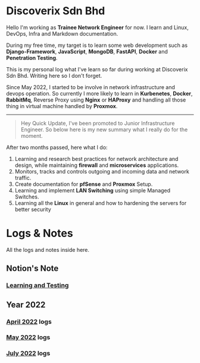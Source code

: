 # Discoverix Sdn Bhd

Hello I'm working as **Trainee Network Engineer** for now. I learn and Linux, DevOps, Infra and Markdown documentation.

During my free time, my target is to learn some web development such as **Django-Framework**, **JavaScript**, **MongoDB**, **FastAPI**, **Docker** and **Penetration Testing**.

This is my personal log what I've learn so far during working at Discoverix Sdn Bhd. Writing here so I don't forget.

Since May 2022, I started to be involve in network infrastructure and devops operation. So currently I more likely to learn in **Kurbenetes**, **Docker**, **RabbitMq**, Reverse Proxy using **Nginx** or **HAProxy** and handling all those thing in virtual machine handled by **Proxmox**.

---

> Hey Quick Update, I've been promoted to Junior Infrastructure Engineer. So below here is my new summary what I really do for the moment.

After two months passed, here what I do:

1. Learning and research best practices for network architecture and design, while maintaining **firewall** and **microservices** applications.
2. Monitors, tracks and controls outgoing and incoming data and network traffic.
3. Create documentation for **pfSense** and **Proxmox** Setup.
4. Learning and implement **LAN Switching** using simple Managed Switches. 
5. Learning all the **Linux** in general and how to hardening the servers for better security

# Logs & Notes

All the logs and notes inside here.

## Notion's Note

### [Learning and Testing](https://ahmadafiqazmi.notion.site/Learning-and-Testing-96604d1956e34f1d80446a07ea8f0c87)

## Year 2022


### [April 2022](https://github.com/froxity/discoverix-sb/tree/main/04-2022) logs

### [May 2022](https://github.com/froxity/discoverix-sb/tree/main/05-2022) logs

### [July 2022](https://github.com/froxity/discoverix-sb/tree/main/07-2022) logs
